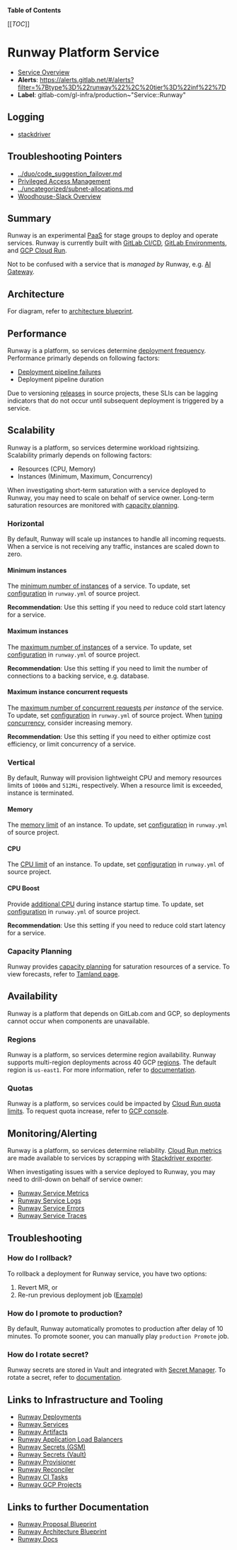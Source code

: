 <!-- MARKER: do not edit this section directly. Edit services/service-catalog.yml then run scripts/generate-docs -->

**Table of Contents**

[[_TOC_]]

# Runway Platform Service

* [Service Overview](https://dashboards.gitlab.net/d/runway-main/runway-overview)
* **Alerts**: <https://alerts.gitlab.net/#/alerts?filter=%7Btype%3D%22runway%22%2C%20tier%3D%22inf%22%7D>
* **Label**: gitlab-com/gl-infra/production~"Service::Runway"

## Logging

* [stackdriver](https://console.cloud.google.com/logs)

## Troubleshooting Pointers

* [../duo/code_suggestion_failover.md](../duo/code_suggestion_failover.md)
* [Privileged Access Management](privileged_access_management.md)
* [../uncategorized/subnet-allocations.md](../uncategorized/subnet-allocations.md)
* [Woodhouse-Slack Overview](../woodhouse-slack/overview.md)
<!-- END_MARKER -->

## Summary

Runway is an experimental [PaaS](https://about.gitlab.com/handbook/engineering/infrastructure/platforms/tools/runway/) for stage groups to deploy and operate services. Runway is currently built with [GitLab CI/CD](https://docs.gitlab.com/ee/development/cicd/), [GitLab Environments](https://docs.gitlab.com/ee/ci/environments/), and [GCP Cloud Run](https://cloud.google.com/run/docs/overview/what-is-cloud-run).

Not to be confused with a service that is _managed by_ Runway, e.g. [AI Gateway](../ai-gateway/README.md).

## Architecture

For diagram, refer to [architecture blueprint](https://docs.gitlab.com/ee/architecture/blueprints/runway/#architecture).

## Performance

Runway is a platform, so services determine [deployment frequency](https://gitlab.com/groups/gitlab-com/gl-infra/platform/runway/deployments/-/analytics/ci_cd?tab=deployment-frequency). Performance primarly depends on following factors:

* [Deployment pipeline failures](https://gitlab.com/gitlab-com/gl-infra/platform/runway/deployments/ai-gateway/-/pipelines?page=1&scope=all&status=failed)
* Deployment pipeline duration

Due to versioning [releases](https://gitlab.com/gitlab-com/gl-infra/platform/runway/ci-tasks/-/releases) in source projects, these SLIs can be lagging indicators that do not occur until subsequent deployment is triggered by a service.

## Scalability

Runway is a platform, so services determine workload rightsizing. Scalability primarly depends on following factors:

* Resources (CPU, Memory)
* Instances (Minimum, Maximum, Concurrency)

When investigating short-term saturation with a service deployed to Runway, you may need to scale on behalf of service owner. Long-term saturation resources are monitored with [capacity planning](#capacity-planning).

### Horizontal

By default, Runway will scale up instances to handle all incoming requests. When a service is not receiving any traffic, instances are scaled down to zero.

#### Minimum instances

The [minimum number of instances](https://cloud.google.com/run/docs/configuring/min-instances) of a service. To update, set [configuration](https://gitlab-com.gitlab.io/gl-infra/platform/runway/runwayctl/manifest.schema.html#spec_scalability_min_instances) in `runway.yml` of source project.

**Recommendation**: Use this setting if you need to reduce cold start latency for a service.

#### Maximum instances

The [maximum number of instances](https://cloud.google.com/run/docs/configuring/max-instances) of a service. To update, set [configuration](https://gitlab-com.gitlab.io/gl-infra/platform/runway/runwayctl/manifest.schema.html#spec_scalability_max_instances) in `runway.yml` of source project.

**Recommendation**: Use this setting if you need to limit the number of connections to a backing service, e.g. database.

#### Maximum instance concurrent requests

The [maximum number of concurrent requests](https://cloud.google.com/run/docs/configuring/concurrency) _per instance_ of the service. To update, set [configuration](https://gitlab-com.gitlab.io/gl-infra/platform/runway/runwayctl/manifest.schema.html#spec_scalability_max_instance_request_concurrency) in `runway.yml` of source project. When [tuning concurrency](https://cloud.google.com/run/docs/tips/general#match_memory_to_concurrency), consider increasing memory.

**Recommendation**: Use this setting if you need to either optimize cost efficiency, or limit concurrency of a service.

### Vertical

By default, Runway will provision lightweight CPU and memory resources limits of `1000m` and `512Mi`, respectively. When a resource limit is exceeded, instance is terminated.

#### Memory

The [memory limit](https://cloud.google.com/run/docs/configuring/services/memory-limits) of an instance. To update, set [configuration](https://gitlab-com.gitlab.io/gl-infra/platform/runway/runwayctl/manifest.schema.html#spec_resources_limits_memory) in `runway.yml` of source project.

#### CPU

The [CPU limit](https://cloud.google.com/run/docs/configuring/services/cpu) of an instance. To update, set [configuration](https://gitlab-com.gitlab.io/gl-infra/platform/runway/runwayctl/manifest.schema.html#spec_resources_limits_cpu) in `runway.yml` of source project.

#### CPU Boost

Provide [additional CPU](https://cloud.google.com/run/docs/configuring/services/cpu#startup-boost) during instance startup time. To update, set [configuration](https://gitlab-com.gitlab.io/gl-infra/platform/runway/runwayctl/manifest.schema.html#spec_resources_startup_cpu_boost) in `runway.yml` of source project.

**Recommendation**: Use this setting if you need to reduce cold start latency for a service.

### Capacity Planning

Runway provides [capacity planning](https://about.gitlab.com/handbook/engineering/infrastructure/capacity-planning/) for saturation resources of a service. To view forecasts, refer to [Tamland page](https://gitlab-com.gitlab.io/gl-infra/tamland/runway.html).

## Availability

Runway is a platform that depends on GitLab.com and GCP, so deployments cannot occur when components are unavailable.

### Regions

Runway is a platform, so services determine region availability. Runway supports multi-region deployments across 40 GCP [regions](https://gitlab-com.gitlab.io/gl-infra/platform/runway/runwayctl/manifest.schema.html#spec_regions). The default region is `us-east1`. For more information, refer to [documentation](https://docs.runway.gitlab.com/guides/multi-region/).

### Quotas

Runway is a platform, so services could be impacted by [Cloud Run quota limits](https://cloud.google.com/run/quotas#cloud_run_limits). To request quota increase, refer to [GCP console](https://console.cloud.google.com/iam-admin/quotas/qirs?service=run.googleapis.com&project=gitlab-runway-production).

<!-- ## Durability -->

<!-- ## Security/Compliance -->

## Monitoring/Alerting

Runway is a platform, so services determine reliability. [Cloud Run metrics](https://cloud.google.com/monitoring/api/metrics_gcp#gcp-run) are made available to services by scrapping with [Stackdriver exporter](https://gitlab.com/gitlab-com/gl-infra/k8s-workloads/gitlab-helmfiles/-/tree/master/releases/runway-exporter).

When investigating issues with a service deployed to Runway, you may need to drill-down on behalf of service owner:

* [Runway Service Metrics](https://dashboards.gitlab.net/d/runway-service/runway3a-runway-service-metrics?orgId=1)
* [Runway Service Logs](https://cloudlogging.app.goo.gl/7thqEBU2EWrimDZX7)
* [Runway Service Errors](https://console.cloud.google.com/errors?project=gitlab-runway-production)
* [Runway Service Traces](https://console.cloud.google.com/traces/overview?project=gitlab-runway-production)

## Troubleshooting

### How do I rollback?

To rollback a deployment for Runway service, you have two options:

1. Revert MR, or
1. Re-run previous deployment job ([Example](https://gitlab.com/gitlab-com/gl-infra/platform/runway/deployments/ai-gateway/-/pipelines?page=1&scope=finished&status=success))

### How do I promote to production?

By default, Runway automatically promotes to production after delay of 10 minutes. To promote sooner, you can manually play `production Promote` job.

### How do I rotate secret?

Runway secrets are stored in Vault and integrated with [Secret Manager](https://cloud.google.com/run/docs/configuring/services/secrets). To rotate a secret, refer to [documentation](https://gitlab.com/gitlab-com/gl-infra/platform/runway/docs/-/blob/master/secrets-management.md?ref_type=heads#rotating-a-secret).

## Links to Infrastructure and Tooling

* [Runway Deployments](https://gitlab.com/gitlab-com/gl-infra/platform/runway/deployments)
* [Runway Services](https://console.cloud.google.com/run?project=gitlab-runway-production)
* [Runway Artifacts](https://console.cloud.google.com/artifacts?project=gitlab-runway-production)
* [Runway Application Load Balancers](https://console.cloud.google.com/net-services/loadbalancing/list/loadBalancers?project=gitlab-runway-production)
* [Runway Secrets (GSM)](https://console.cloud.google.com/security/secret-manager?project=gitlab-runway-production)
* [Runway Secrets (Vault)](https://vault.gitlab.net/ui/vault/secrets/runway/kv/list/env/production/service/)
* [Runway Provisioner](https://gitlab.com/gitlab-com/gl-infra/platform/runway/provisioner)
* [Runway Reconciler](https://gitlab.com/gitlab-com/gl-infra/platform/runway/runwayctl)
* [Runway CI Tasks](https://gitlab.com/gitlab-com/gl-infra/platform/runway/ci-tasks)
* [Runway GCP Projects](https://gitlab.com/gitlab-com/gl-infra/config-mgmt/-/tree/main/environments/runway-production)

## Links to further Documentation

* [Runway Proposal Blueprint](https://docs.gitlab.com/ee/architecture/blueprints/gitlab_ml_experiments/)
* [Runway Architecture Blueprint](https://docs.gitlab.com/ee/architecture/blueprints/runway/)
* [Runway Docs](https://gitlab.com/gitlab-com/gl-infra/platform/runway/docs)
